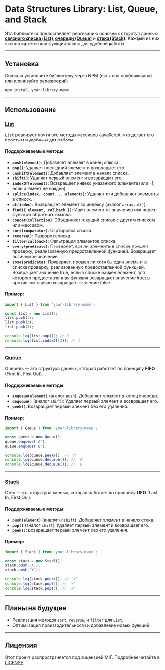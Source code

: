 # Data Structures Library: List, Queue, and Stack

Эта библиотека предоставляет реализацию основных структур данных: [**связного списка (List)**][list], [**очереди (Queue)**][queue] и [**стека (Stack)**][stack]. Каждый из них экспортируется как функция-класс для удобной работы.

---

## Установка

Сначала установите библиотеку через NPM (если она опубликована) или клонируйте репозиторий:

```bash
npm install your-library-name
```

---

## Использование

### [**List**][list]
`List` реализует почти все методы массивов JavaScript, что делает его простым и удобным для работы.

#### Поддерживаемые методы:
- **`push(element)`**: Добавляет элемент в конец списка.
- **`pop()`**: Удаляет последний элемент и возвращает его.
- **`unshift(element)`**: Добавляет элемент в начало списка.
- **`shift()`**: Удаляет первый элемент и возвращает его.
- **`indexOf(element)`**: Возвращает индекс указанного элемента (или -1, если элемент не найден).
- **`splice(index, count, ...elements)`**: Удаляет или добавляет элементы в список.
- **`at(index)`**: Возвращает элемент по индексу (аналог `array.at()`).
- **`find({ element, callback })`**: Ищет элемент по значению или через функцию обратного вызова.
- **`concat(collection)`**: Объединяет текущий список с другим списком или массивом.
- **`sort(comparator)`**: Сортировка списка.
- **`reverse()`**: Разворот списка.
- **`filter(callback)`**: Фильтрация элементов списка.
- **`every(predicate)`**: Проверяет, все ли элементы в списке прошли проверку, реализованную предоставленной функцией. Возвращает логическое значение.
- **`some(predicate)`**: Проверяет, прошел ли хотя бы один элемент в списке проверку, реализованную предоставленной функцией. Возвращает значение true, если в списке найден элемент, для которого предоставленная функция возвращает значение true; в противном случае возвращает значение false.

#### Пример:
```javascript
import { List } from 'your-library-name';

const list = new List();
list.push(1);
list.push(2);
list.push(3);

console.log(list.pop()); // 3
console.log(list.indexOf(2)); // 1
```

---

### [**Queue**][queue]
Очередь — это структура данных, которая работает по принципу **FIFO** (First In, First Out).

#### Поддерживаемые методы:
- **`enqueue(element)`** (аналог `push`): Добавляет элемент в конец очереди.
- **`dequeue()`** (аналог `shift`): Удаляет первый элемент и возвращает его.
- **`peek()`**: Возвращает первый элемент без его удаления.

#### Пример:
```javascript
import { Queue } from 'your-library-name';

const queue = new Queue();
queue.enqueue('A');
queue.enqueue('B');

console.log(queue.peek()); // 'A'
console.log(queue.dequeue()); // 'A'
console.log(queue.dequeue()); // 'B'
```

---

### [**Stack**][stack]
Стек — это структура данных, которая работает по принципу **LIFO** (Last In, First Out).

#### Поддерживаемые методы:
- **`push(element)`** (аналог `unshift`): Добавляет элемент в начало стека.
- **`pop()`** (аналог `shift`): Удаляет первый элемент и возвращает его.
- **`peek()`**: Возвращает первый элемент без его удаления.

#### Пример:
```javascript
import { Stack } from 'your-library-name';

const stack = new Stack();
stack.push('X');
stack.push('Y');

console.log(stack.peek()); // 'Y'
console.log(stack.pop()); // 'Y'
console.log(stack.pop()); // 'X'
```

---

## Планы на будущее
- Реализация методов `sort`, `reverse`, и `filter` для `List`.
- Оптимизация производительности и добавление новых функций.

---

## Лицензия

Этот проект распространяется под лицензией MIT. Подробнее читайте в [LICENSE](./LICENSE).

[list]: /src/list.js
[queue]: /src/queue.js
[stack]: /src/stack.js
